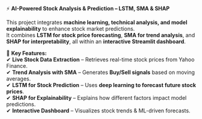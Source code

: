 ⚡ **AI-Powered Stock Analysis & Prediction – LSTM, SMA & SHAP**  

This project integrates **machine learning, technical analysis, and model explainability** to enhance stock market predictions.  
It combines **LSTM for stock price forecasting**, **SMA for trend analysis**, and **SHAP for interpretability**, all within an **interactive Streamlit dashboard**.  

🔹 **Key Features:**  
✔ **Live Stock Data Extraction** – Retrieves real-time stock prices from Yahoo Finance.  
✔ **Trend Analysis with SMA** – Generates **Buy/Sell signals** based on moving averages.  
✔ **LSTM for Stock Prediction** – Uses **deep learning to forecast future stock prices**.  
✔ **SHAP for Explainability** – Explains how different factors impact model predictions.  
✔ **Interactive Dashboard** – Visualizes stock trends & ML-driven forecasts.  
